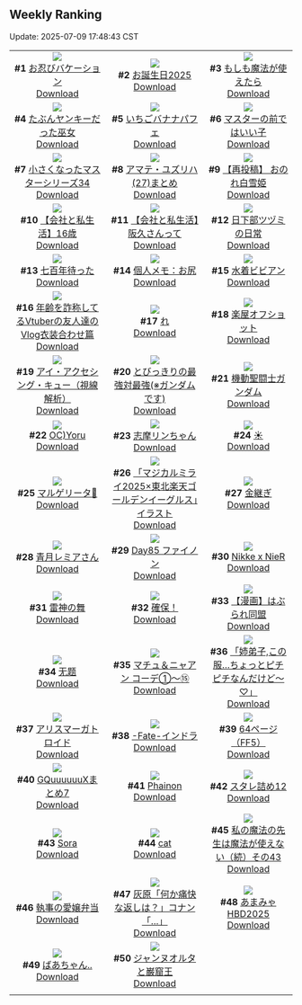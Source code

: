 ## Weekly Ranking
Update: 2025-07-09 17:48:43 CST

|      |      |      |
| :----: | :----: | :----: |
| ![](https://i.pixiv.re/c/240x480/img-master/img/2025/07/03/00/00/10/132239676_p0_master1200.jpg)<br>**#1** [お忍びバケーション](https://www.pixiv.net/artworks/132239676)<br>[Download](https://i.pixiv.re/img-original/img/2025/07/03/00/00/10/132239676_p0.jpg) | ![](https://i.pixiv.re/c/240x480/img-master/img/2025/07/03/00/00/15/132239712_p0_master1200.jpg)<br>**#2** [お誕生日2025](https://www.pixiv.net/artworks/132239712)<br>[Download](https://i.pixiv.re/img-original/img/2025/07/03/00/00/15/132239712_p0.jpg) | ![](https://i.pixiv.re/c/240x480/img-master/img/2025/07/03/07/30/04/132248798_p0_master1200.jpg)<br>**#3** [もしも魔法が使えたら](https://www.pixiv.net/artworks/132248798)<br>[Download](https://i.pixiv.re/img-original/img/2025/07/03/07/30/04/132248798_p0.jpg) |
| ![](https://i.pixiv.re/c/240x480/img-master/img/2025/07/04/12/06/59/132288584_p0_master1200.jpg)<br>**#4** [たぶんヤンキーだった巫女](https://www.pixiv.net/artworks/132288584)<br>[Download](https://i.pixiv.re/img-original/img/2025/07/04/12/06/59/132288584_p0.jpg) | ![](https://i.pixiv.re/c/240x480/img-master/img/2025/07/03/20/30/04/132265934_p0_master1200.jpg)<br>**#5** [いちごバナナパフェ](https://www.pixiv.net/artworks/132265934)<br>[Download](https://i.pixiv.re/img-original/img/2025/07/03/20/30/04/132265934_p0.png) | ![](https://i.pixiv.re/c/240x480/img-master/img/2025/07/03/06/21/23/132247660_p0_master1200.jpg)<br>**#6** [マスターの前ではいい子](https://www.pixiv.net/artworks/132247660)<br>[Download](https://i.pixiv.re/img-original/img/2025/07/03/06/21/23/132247660_p0.png) |
| ![](https://i.pixiv.re/c/240x480/img-master/img/2025/07/04/04/37/27/132281003_p0_master1200.jpg)<br>**#7** [小さくなったマスターシリーズ34](https://www.pixiv.net/artworks/132281003)<br>[Download](https://i.pixiv.re/img-original/img/2025/07/04/04/37/27/132281003_p0.jpg) | ![](https://i.pixiv.re/c/240x480/img-master/img/2025/07/03/18/33/26/132261779_p0_master1200.jpg)<br>**#8** [アマテ・ユズリハ(27)まとめ](https://www.pixiv.net/artworks/132261779)<br>[Download](https://i.pixiv.re/img-original/img/2025/07/03/18/33/26/132261779_p0.jpg) | ![](https://i.pixiv.re/c/240x480/img-master/img/2025/07/02/13/00/04/132218723_p0_master1200.jpg)<br>**#9** [【再投稿】  おのれ白雪姫](https://www.pixiv.net/artworks/132218723)<br>[Download](https://i.pixiv.re/img-original/img/2025/07/02/13/00/04/132218723_p0.jpg) |
| ![](https://i.pixiv.re/c/240x480/img-master/img/2025/07/02/12/00/06/132217390_p0_master1200.jpg)<br>**#10** [【会社と私生活】16歳](https://www.pixiv.net/artworks/132217390)<br>[Download](https://i.pixiv.re/img-original/img/2025/07/02/12/00/06/132217390_p0.jpg) | ![](https://i.pixiv.re/c/240x480/img-master/img/2025/07/04/12/00/22/132288353_p0_master1200.jpg)<br>**#11** [【会社と私生活】阪久さんって](https://www.pixiv.net/artworks/132288353)<br>[Download](https://i.pixiv.re/img-original/img/2025/07/04/12/00/22/132288353_p0.jpg) | ![](https://i.pixiv.re/c/240x480/img-master/img/2025/07/03/13/05/05/132254578_p0_master1200.jpg)<br>**#12** [日下部ツヅミの日常](https://www.pixiv.net/artworks/132254578)<br>[Download](https://i.pixiv.re/img-original/img/2025/07/03/13/05/05/132254578_p0.jpg) |
| ![](https://i.pixiv.re/c/240x480/img-master/img/2025/07/04/18/18/00/132296725_p0_master1200.jpg)<br>**#13** [七百年待った](https://www.pixiv.net/artworks/132296725)<br>[Download](https://i.pixiv.re/img-original/img/2025/07/04/18/18/00/132296725_p0.jpg) | ![](https://i.pixiv.re/c/240x480/img-master/img/2025/07/03/06/00/07/132247335_p0_master1200.jpg)<br>**#14** [個人メモ：お尻](https://www.pixiv.net/artworks/132247335)<br>[Download](https://i.pixiv.re/img-original/img/2025/07/03/06/00/07/132247335_p0.jpg) | ![](https://i.pixiv.re/c/240x480/img-master/img/2025/07/02/00/00/06/132203711_p0_master1200.jpg)<br>**#15** [水着ビビアン](https://www.pixiv.net/artworks/132203711)<br>[Download](https://i.pixiv.re/img-original/img/2025/07/02/00/00/06/132203711_p0.jpg) |
| ![](https://i.pixiv.re/c/240x480/img-master/img/2025/07/03/21/04/23/132267480_p0_master1200.jpg)<br>**#16** [年齢を詐称してるVtuberの友人達のVlog衣装合わせ篇](https://www.pixiv.net/artworks/132267480)<br>[Download](https://i.pixiv.re/img-original/img/2025/07/03/21/04/23/132267480_p0.png) | ![](https://i.pixiv.re/c/240x480/img-master/img/2025/07/02/04/30/02/132210438_p0_master1200.jpg)<br>**#17** [れ](https://www.pixiv.net/artworks/132210438)<br>[Download](https://i.pixiv.re/img-original/img/2025/07/02/04/30/02/132210438_p0.png) | ![](https://i.pixiv.re/c/240x480/img-master/img/2025/07/03/00/00/11/132239682_p0_master1200.jpg)<br>**#18** [楽屋オフショット](https://www.pixiv.net/artworks/132239682)<br>[Download](https://i.pixiv.re/img-original/img/2025/07/03/00/00/11/132239682_p0.jpg) |
| ![](https://i.pixiv.re/c/240x480/img-master/img/2025/07/03/12/46/55/132254195_p0_master1200.jpg)<br>**#19** [アイ・アクセシング・キュー（視線解析）](https://www.pixiv.net/artworks/132254195)<br>[Download](https://i.pixiv.re/img-original/img/2025/07/03/12/46/55/132254195_p0.png) | ![](https://i.pixiv.re/c/240x480/img-master/img/2025/07/02/18/09/33/132225567_p0_master1200.jpg)<br>**#20** [とびっきりの最強対最強(※ガンダムです)](https://www.pixiv.net/artworks/132225567)<br>[Download](https://i.pixiv.re/img-original/img/2025/07/02/18/09/33/132225567_p0.png) | ![](https://i.pixiv.re/c/240x480/img-master/img/2025/07/03/00/17/03/132240765_p0_master1200.jpg)<br>**#21** [機動聖闘士ガンダム](https://www.pixiv.net/artworks/132240765)<br>[Download](https://i.pixiv.re/img-original/img/2025/07/03/00/17/03/132240765_p0.jpg) |
| ![](https://i.pixiv.re/c/240x480/img-master/img/2025/07/03/09/55/30/132251034_p0_master1200.jpg)<br>**#22** [OC)Yoru](https://www.pixiv.net/artworks/132251034)<br>[Download](https://i.pixiv.re/img-original/img/2025/07/03/09/55/30/132251034_p0.jpg) | ![](https://i.pixiv.re/c/240x480/img-master/img/2025/07/03/00/02/02/132240069_p0_master1200.jpg)<br>**#23** [志摩リンちゃん](https://www.pixiv.net/artworks/132240069)<br>[Download](https://i.pixiv.re/img-original/img/2025/07/03/00/02/02/132240069_p0.png) | ![](https://i.pixiv.re/c/240x480/img-master/img/2025/07/03/12/36/53/132254012_p0_master1200.jpg)<br>**#24** [☀️](https://www.pixiv.net/artworks/132254012)<br>[Download](https://i.pixiv.re/img-original/img/2025/07/03/12/36/53/132254012_p0.jpg) |
| ![](https://i.pixiv.re/c/240x480/img-master/img/2025/07/03/00/38/00/132241532_p0_master1200.jpg)<br>**#25** [マルゲリータ🍕](https://www.pixiv.net/artworks/132241532)<br>[Download](https://i.pixiv.re/img-original/img/2025/07/03/00/38/00/132241532_p0.jpg) | ![](https://i.pixiv.re/c/240x480/img-master/img/2025/07/03/00/00/15/132239715_p0_master1200.jpg)<br>**#26** [「マジカルミライ2025×東北楽天ゴールデンイーグルス」イラスト](https://www.pixiv.net/artworks/132239715)<br>[Download](https://i.pixiv.re/img-original/img/2025/07/03/00/00/15/132239715_p0.png) | ![](https://i.pixiv.re/c/240x480/img-master/img/2025/07/03/03/02/03/132244987_p0_master1200.jpg)<br>**#27** [金継ぎ](https://www.pixiv.net/artworks/132244987)<br>[Download](https://i.pixiv.re/img-original/img/2025/07/03/03/02/03/132244987_p0.jpg) |
| ![](https://i.pixiv.re/c/240x480/img-master/img/2025/07/03/00/00/07/132239648_p0_master1200.jpg)<br>**#28** [青月レミアさん](https://www.pixiv.net/artworks/132239648)<br>[Download](https://i.pixiv.re/img-original/img/2025/07/03/00/00/07/132239648_p0.jpg) | ![](https://i.pixiv.re/c/240x480/img-master/img/2025/07/03/06/54/17/132248155_p0_master1200.jpg)<br>**#29** [Day85 ファイノン](https://www.pixiv.net/artworks/132248155)<br>[Download](https://i.pixiv.re/img-original/img/2025/07/03/06/54/17/132248155_p0.jpg) | ![](https://i.pixiv.re/c/240x480/img-master/img/2025/07/03/18/43/33/132262046_p0_master1200.jpg)<br>**#30** [Nikke x NieR](https://www.pixiv.net/artworks/132262046)<br>[Download](https://i.pixiv.re/img-original/img/2025/07/03/18/43/33/132262046_p0.jpg) |
| ![](https://i.pixiv.re/c/240x480/img-master/img/2025/07/04/20/31/45/132301906_p0_master1200.jpg)<br>**#31** [雷神の舞](https://www.pixiv.net/artworks/132301906)<br>[Download](https://i.pixiv.re/img-original/img/2025/07/04/20/31/45/132301906_p0.png) | ![](https://i.pixiv.re/c/240x480/img-master/img/2025/07/03/01/32/54/132243179_p0_master1200.jpg)<br>**#32** [確保！](https://www.pixiv.net/artworks/132243179)<br>[Download](https://i.pixiv.re/img-original/img/2025/07/03/01/32/54/132243179_p0.jpg) | ![](https://i.pixiv.re/c/240x480/img-master/img/2025/07/03/07/07/09/132248433_p0_master1200.jpg)<br>**#33** [【漫画】はぶられ同盟](https://www.pixiv.net/artworks/132248433)<br>[Download](https://i.pixiv.re/img-original/img/2025/07/03/07/07/09/132248433_p0.jpg) |
| ![](https://i.pixiv.re/c/240x480/img-master/img/2025/07/03/00/00/06/132239637_p0_master1200.jpg)<br>**#34** [无题](https://www.pixiv.net/artworks/132239637)<br>[Download](https://i.pixiv.re/img-original/img/2025/07/03/00/00/06/132239637_p0.jpg) | ![](https://i.pixiv.re/c/240x480/img-master/img/2025/07/03/18/25/07/132261486_p0_master1200.jpg)<br>**#35** [マチュ＆ニャアン コーデ①〜⑮](https://www.pixiv.net/artworks/132261486)<br>[Download](https://i.pixiv.re/img-original/img/2025/07/03/18/25/07/132261486_p0.jpg) | ![](https://i.pixiv.re/c/240x480/img-master/img/2025/07/03/00/13/37/132240639_p0_master1200.jpg)<br>**#36** [「姉弟子,この服…ちょっとピチピチなんだけど〜♡」](https://www.pixiv.net/artworks/132240639)<br>[Download](https://i.pixiv.re/img-original/img/2025/07/03/00/13/37/132240639_p0.png) |
| ![](https://i.pixiv.re/c/240x480/img-master/img/2025/07/02/00/40/33/132205635_p0_master1200.jpg)<br>**#37** [アリスマーガトロイド](https://www.pixiv.net/artworks/132205635)<br>[Download](https://i.pixiv.re/img-original/img/2025/07/02/00/40/33/132205635_p0.jpg) | ![](https://i.pixiv.re/c/240x480/img-master/img/2025/07/03/08/00/28/132249324_p0_master1200.jpg)<br>**#38** [-Fate-インドラ](https://www.pixiv.net/artworks/132249324)<br>[Download](https://i.pixiv.re/img-original/img/2025/07/03/08/00/28/132249324_p0.jpg) | ![](https://i.pixiv.re/c/240x480/img-master/img/2025/07/02/00/00/04/132203687_p0_master1200.jpg)<br>**#39** [64ページ（FF5）](https://www.pixiv.net/artworks/132203687)<br>[Download](https://i.pixiv.re/img-original/img/2025/07/02/00/00/04/132203687_p0.jpg) |
| ![](https://i.pixiv.re/c/240x480/img-master/img/2025/07/02/00/01/10/132203991_p0_master1200.jpg)<br>**#40** [GQuuuuuuXまとめ7](https://www.pixiv.net/artworks/132203991)<br>[Download](https://i.pixiv.re/img-original/img/2025/07/02/00/01/10/132203991_p0.png) | ![](https://i.pixiv.re/c/240x480/img-master/img/2025/07/02/12/00/03/132217363_p0_master1200.jpg)<br>**#41** [Phainon](https://www.pixiv.net/artworks/132217363)<br>[Download](https://i.pixiv.re/img-original/img/2025/07/02/12/00/03/132217363_p0.jpg) | ![](https://i.pixiv.re/c/240x480/img-master/img/2025/07/03/21/32/23/132268606_p0_master1200.jpg)<br>**#42** [スタレ詰め12](https://www.pixiv.net/artworks/132268606)<br>[Download](https://i.pixiv.re/img-original/img/2025/07/03/21/32/23/132268606_p0.jpg) |
| ![](https://i.pixiv.re/c/240x480/img-master/img/2025/07/03/12/16/56/132253584_p0_master1200.jpg)<br>**#43** [Sora](https://www.pixiv.net/artworks/132253584)<br>[Download](https://i.pixiv.re/img-original/img/2025/07/03/12/16/56/132253584_p0.jpg) | ![](https://i.pixiv.re/c/240x480/img-master/img/2025/07/03/11/46/31/132252834_p0_master1200.jpg)<br>**#44** [cat](https://www.pixiv.net/artworks/132252834)<br>[Download](https://i.pixiv.re/img-original/img/2025/07/03/11/46/31/132252834_p0.jpg) | ![](https://i.pixiv.re/c/240x480/img-master/img/2025/07/02/00/00/59/132203966_p0_master1200.jpg)<br>**#45** [私の魔法の先生は魔法が使えない（続）その43](https://www.pixiv.net/artworks/132203966)<br>[Download](https://i.pixiv.re/img-original/img/2025/07/02/00/00/59/132203966_p0.jpg) |
| ![](https://i.pixiv.re/c/240x480/img-master/img/2025/07/03/16/32/33/132258450_p0_master1200.jpg)<br>**#46** [執事の愛嬢弁当](https://www.pixiv.net/artworks/132258450)<br>[Download](https://i.pixiv.re/img-original/img/2025/07/03/16/32/33/132258450_p0.png) | ![](https://i.pixiv.re/c/240x480/img-master/img/2025/07/03/18/28/20/132261576_p0_master1200.jpg)<br>**#47** [灰原「何か痛快な返しは？」コナン「…」](https://www.pixiv.net/artworks/132261576)<br>[Download](https://i.pixiv.re/img-original/img/2025/07/03/18/28/20/132261576_p0.jpg) | ![](https://i.pixiv.re/c/240x480/img-master/img/2025/07/03/01/09/32/132242557_p0_master1200.jpg)<br>**#48** [あまみゃHBD2025](https://www.pixiv.net/artworks/132242557)<br>[Download](https://i.pixiv.re/img-original/img/2025/07/03/01/09/32/132242557_p0.png) |
| ![](https://i.pixiv.re/c/240x480/img-master/img/2025/07/03/19/50/18/132264199_p0_master1200.jpg)<br>**#49** [ばあちゃん..](https://www.pixiv.net/artworks/132264199)<br>[Download](https://i.pixiv.re/img-original/img/2025/07/03/19/50/18/132264199_p0.png) | ![](https://i.pixiv.re/c/240x480/img-master/img/2025/07/02/00/09/18/132204452_p0_master1200.jpg)<br>**#50** [ジャンヌオルタと巌窟王](https://www.pixiv.net/artworks/132204452)<br>[Download](https://i.pixiv.re/img-original/img/2025/07/02/00/09/18/132204452_p0.jpg) |
|      |
